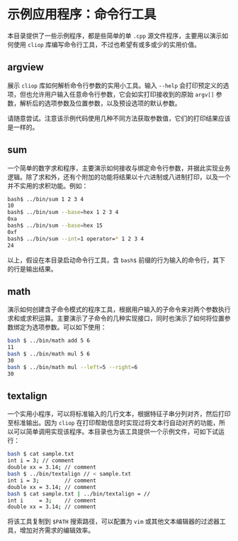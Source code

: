 # 示例应用程序：命令行工具

本目录提供了一些示例程序，都是些简单的单 `.cpp` 源文件程序，主要用以演示如何使用 `cliop` 库编写命令行工具，不过也希望有或多或少的实用价值。

## argview

展示 `cliop` 库如何解析命令行参数的实用小工具。输入 `--help` 会打印预定义的选项，但也允许用户输入任意命令行参数，它会如实打印接收到的原始 `argv[]` 参数，解析后的选项参数及位置参数，以及预设选项的默认参数。

请随意尝试。注意该示例代码使用几种不同方法获取参数值，它们的打印结果应该是一样的。

## sum

一个简单的数字求和程序，主要演示如何接收与绑定命令行参数，并据此实现业务逻辑。除了求和外，还有个附加的功能将结果以十六进制或八进制打印，以及一个并不实用的求积功能。例如：

```bash
bash$ ../bin/sum 1 2 3 4
10
bash$ ../bin/sum --base=hex 1 2 3 4
0xa
bash$ ../bin/sum --base=hex 15
0xf
bash$ ../bin/sum --int=1 operator=* 1 2 3 4
24
```

以上，假设在本目录启动命令行工具，含 `bash$` 前缀的行为输入的命令行，其下的行是输出结果。

## math

演示如何创建含子命令模式的程序工具，根据用户输入的子命令来对两个参数执行求和或求积运算。主要演示了子命令的几种实现接口，同时也演示了如何将位置参数绑定为选项参数。可以如下使用：

```bash
bash $ ../bin/math add 5 6
11
bash $ ../bin/math mul 5 6
30
bash $ ../bin/math mul --left=5 --right=6
30
```

## textalign

一个实用小程序，可以将标准输入的几行文本，根据特征子串分列对齐，然后打印至标准输出。因为 `cliop` 在打印帮助信息时实现过将文本行自动对齐的功能，所以可以简单调用实现该程序。本目录也为该工具提供一个示例文件，可如下试运行：

```bash
bash $ cat sample.txt 
int i = 3; // comment
double xx = 3.14; // comment
bash $ ../bin/textalign // < sample.txt 
int i = 3;        // comment
double xx = 3.14; // comment
bash $ cat sample.txt | ../bin/textalign = //
int i     = 3;    // comment
double xx = 3.14; // comment
```

将该工具复制到 `$PATH` 搜索路径，可以配置为 `vim` 或其他文本编辑器的过滤器工具，增加对齐需求的编辑效率。
